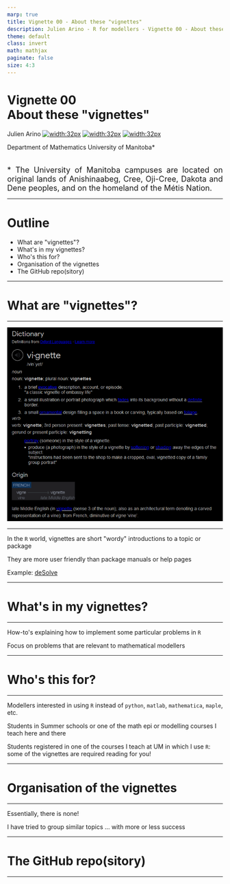 ```yaml
---
marp: true
title: Vignette 00 - About these "vignettes"
description: Julien Arino - R for modellers - Vignette 00 - About these "vignettes".
theme: default
class: invert
math: mathjax
paginate: false
size: 4:3
---
```


<style>
  img[alt~="center"] {
    display: block;
    margin: 0 auto;
  }
</style>

<!-- backgroundColor: black -->
<!-- _backgroundImage: "linear-gradient(to top, #85110d, 1%, black)" -->
# Vignette 00 <br> About these "vignettes"

Julien Arino [![width:32px](https://raw.githubusercontent.com/julien-arino/presentations/main/FIGS/icons/email-round.png)](mailto:Julien.Arino@umanitoba.ca) [![width:32px](https://raw.githubusercontent.com/julien-arino/presentations/main/FIGS/icons/world-wide-web.png)](https://julien-arino.github.io/) [![width:32px](https://raw.githubusercontent.com/julien-arino/presentations/main/FIGS/icons/github-icon.png)](https://github.com/julien-arino)

Department of Mathematics
University of Manitoba*

<div style = "font-size:18px; margin-top:-10px; padding-bottom:30px;"></div>

<div style = "text-align: justify; position: relative; bottom: -25%; font-size:18px;">
* The University of Manitoba campuses are located on original lands of Anishinaabeg, Cree, Oji-Cree, Dakota and Dene peoples, and on the homeland of the Métis Nation.</div>

---

<!-- _backgroundImage: "linear-gradient(to top, #85110d, 1%, black)" -->
# Outline

- What are "vignettes"?
- What's in my vignettes?
- Who's this for?
- Organisation of the vignettes
- The GitHub repo(sitory)

---

<!-- _backgroundImage: "linear-gradient(to top, #85110d, 1%, black)" -->
# <!--fit-->What are "vignettes"?

---

![bg contain](FIGS/vignette.png)

---

In the `R` world, vignettes are short "wordy" introductions to a topic or package


They are more user friendly than package manuals or help pages

Example: [deSolve](https://cran.r-project.org/web/packages/deSolve/index.html)

---

<!-- _backgroundImage: "linear-gradient(to top, #85110d, 1%, black)" -->
# <!--fit-->What's in my vignettes?

---

How-to's explaining how to implement some particular problems in `R`

Focus on problems that are relevant to mathematical modellers

---

<!-- _backgroundImage: "linear-gradient(to top, #85110d, 1%, black)" -->
# <!--fit-->Who's this for?

---

Modellers interested in using `R` instead of `python`, `matlab`, `mathematica`, `maple`, etc.

Students in Summer schools or one of the math epi or modelling courses I teach here and there 

Students registered in one of the courses I teach at UM in which I use `R`: some of the vignettes are required reading for you!

---

<!-- _backgroundImage: "linear-gradient(to top, #85110d, 1%, black)" -->
# <!--fit-->Organisation of the vignettes

---

Essentially, there is none! 

I have tried to group similar topics ... with more or less success

---

<!-- _backgroundImage: "linear-gradient(to top, #85110d, 1%, black)" -->
# <!--fit-->The GitHub repo(sitory)

---

